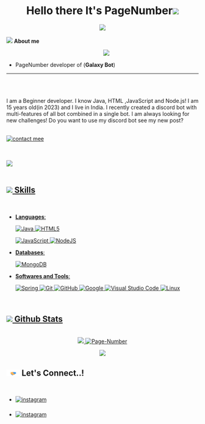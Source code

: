 <!--<div id="header" align="center">
        <img src=""/></div>
-->
<h1 align="center"><b>Hello there It's PageNumber</b><img src="https://media.giphy.com/media/hvRJCLFzcasrR4ia7z/giphy.gif" width="35"></h1>

<p align="center">
  <a href="https://github.com/DenverCoder1/readme-typing-svg"><img src="https://readme-typing-svg.herokuapp.com?font=Time+New+Roman&color=cyan&size=25&center=true&vCenter=true&width=600&height=100&lines=Hello+Coders!;++;Beginner+Developer,;HTML,+JAVA;Made+for+you+all..<3;"></a>
</p>


 <img src = "https://cdn.discordapp.com/emojis/1057946941150986260.gif" width=50px> **About me**

<picture> <img align="right" src="https://cdn.discordapp.com/attachments/1080830679941648425/1088063870565888101/Animated_coding.gif" width = 250px></picture>
<!-- use this animated coding = https://github.com/0xAbdulKhalid/0xAbdulKhalid/raw/main/assets/mdImages/Right_Side.gif
-->
<br>


- PageNumber developer of (**Galaxy Bot**)
---
<br><br>

I am a Beginner developer. I know Java, HTML ,JavaScript and Node.js! I am 15 years old(in 2023) and I live in India. I recently created a discord bot with multi-features of all bot combined in a single bot. I am always looking for new challenges! Do you want to use my discord bot see my new post?</a>
<br><br>


<a href="https://discord.com/channels/@me/757878787059744819"> <img src="https://discord.c99.nl/widget/theme-2/755297485328482356.png" alt="contact mee">

<br><br>
<img src="https://user-images.githubusercontent.com/73097560/115834477-dbab4500-a447-11eb-908a-139a6edaec5c.gif"><br><br>

## <img src="https://media2.giphy.com/media/QssGEmpkyEOhBCb7e1/giphy.gif?cid=ecf05e47a0n3gi1bfqntqmob8g9aid1oyj2wr3ds3mg700bl&rid=giphy.gif" width ="25" ><b> Skills</b>
<br>

<p align="center">

- **Languages**:
    
    ![Java](https://img.shields.io/badge/java-%23ED8B00.svg?style=for-the-badge&logo=java&logoColor=white)
    ![HTML5](https://img.shields.io/badge/HTML5%20-%23E34F26.svg?style=for-the-badge&logo=html5&logoColor=white)
    <!--![CSS3](https://img.shields.io/badge/CSS%20-%231572B6.svg?style=for-the-badge&logo=css3&logoColor=white) -->
    ![JavaScript](https://img.shields.io/badge/JavaScript%20-%23F7DF1E.svg?style=for-the-badge&logo=javascript&logoColor=black)
    ![NodeJS](https://img.shields.io/badge/node.js-6DA55F?style=for-the-badge&logo=node.js&logoColor=white)
    <!--![Python](https://img.shields.io/badge/python-3670A0?style=for-the-badge&logo=python&logoColor=ffdd54) -->

- **Databases**:

    <!--![MySQL](https://img.shields.io/badge/mysql-%2300f.svg?style=for-the-badge&logo=mysql&logoColor=white) -->
    ![MongoDB](https://img.shields.io/badge/MongoDB-%234ea94b.svg?style=for-the-badge&logo=mongodb&logoColor=white)

- **Softwares and Tools**:
    
    ![Spring](https://img.shields.io/badge/spring-%236DB33F.svg?style=for-the-badge&logo=spring&logoColor=white)
    ![Git](https://img.shields.io/badge/git-%23F05033.svg?style=for-the-badge&logo=git&logoColor=white)
    ![GitHub](https://img.shields.io/badge/github-%23121011.svg?style=for-the-badge&logo=github&logoColor=white)
    ![Google](https://img.shields.io/badge/google-%234285F4.svg?style=for-the-badge&logo=google&logoColor=white)
    ![Visual Studio Code](https://img.shields.io/badge/Visual%20Studio%20Code-0078d7.svg?style=for-the-badge&logo=visual-studio-code&logoColor=white)
    ![Linux](https://img.shields.io/badge/Linux-FCC624?style=for-the-badge&logo=linux&logoColor=black) 

<br>

</p>

## <img src="https://media.giphy.com/media/iY8CRBdQXODJSCERIr/giphy.gif" width="35"><b> Github Stats </b>
<br>

<div align="center">

<a href="https://github.com/Page-Number/">
  <img src="https://github-readme-stats.vercel.app/api?username=Page-Number&include_all_commits=true&count_private=true&show_icons=true&line_height=20&title_color=7A7ADB&icon_color=2234AE&text_color=D3D3D3&bg_color=0,000000,130F40" width="450"/>
  <img src="https://github-readme-stats.vercel.app/api/top-langs?username=Page-Number&show_icons=true&locale=en&layout=compact&line_height=20&title_color=7A7ADB&icon_color=2234AE&text_color=D3D3D3&bg_color=0,000000,130F40" width="375"  alt="Page-Number"/>

![](https://komarev.com/ghpvc/?username=Page-Number&label=PROFILE+VIEWS)
</a>
</div>


## <img src="https://github.com/0xAbdulKhalid/0xAbdulKhalid/raw/main/assets/mdImages/handshake.gif" width ="35"><b> Let's Connect..!</b>
<br>
<div align='left' id="contact">
<ul>

<li>
<a href="https://www.instagram.com/i.m_aniket/" target="_blank">
<img src="https://cdn.discordapp.com/attachments/1080830679941648425/1088067917456871505/image.png" alt=instagram style="margin-bottom: 5px;"/>
</a>
</li>
<br>
<li>
<a href="https://www.youtube.com/channel/UCv9S-W2KN4zN1c4lx6pc1_A" target="_blank">
<img src="https://cdn.discordapp.com/attachments/1080830679941648425/1088067795855614012/image.png" alt=instagram style="margin-bottom: 5px;"/>
</a>
</li>
</ul>
</div>
